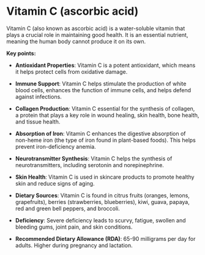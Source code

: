 # Vitamin C (ascorbic acid)

Vitamin C (also known as ascorbic acid) is a water-soluble vitamin that plays a crucial role in maintaining good health. It is an essential nutrient, meaning the human body cannot produce it on its own.

**Key points:**

* **Antioxidant Properties**: Vitamin C is a potent antioxidant, which means it helps protect cells from oxidative damage.

* **Immune Support**: Vitamin C helps stimulate the production of white blood cells, enhances the function of immune cells, and helps defend against infections.

* **Collagen Production**: Vitamin C essential for the synthesis of collagen, a protein that plays a key role in wound healing, skin health, bone health, and tissue health.

* **Absorption of Iron**: Vitamin C enhances the digestive absorption of non-heme iron (the type of iron found in plant-based foods). This helps prevent iron-deficiency anemia.

* **Neurotransmitter Synthesis**: Vitamin C helps the synthesis of neurotransmitters, including serotonin and norepinephrine.

* **Skin Health**: Vitamin C is used in skincare products to promote healthy skin and reduce signs of aging.

* **Dietary Sources**: Vitamin C is found in citrus fruits (oranges, lemons, grapefruits), berries (strawberries, blueberries), kiwi, guava, papaya, red and green bell peppers, and broccoli.

* **Deficiency**: Severe deficiency leads to scurvy, fatigue, swollen and bleeding gums, joint pain, and skin conditions.

* **Recommended Dietary Allowance (RDA)**: 65-90 milligrams per day for adults. Higher during pregnancy and lactation.
